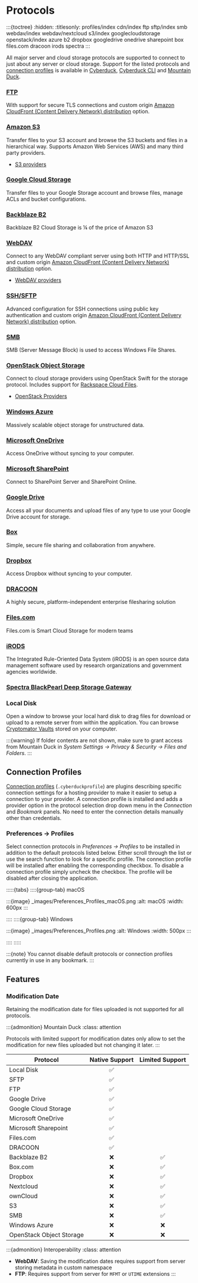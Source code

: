 Protocols
====

:::{toctree}
:hidden:
:titlesonly:
profiles/index
cdn/index
ftp
sftp/index
smb
webdav/index
webdav/nextcloud
s3/index
googlecloudstorage
openstack/index
azure
b2
dropbox
googledrive
onedrive
sharepoint
box
files.com
dracoon
irods
spectra
:::

All major server and cloud storage protocols are supported to connect to just about any server or cloud storage. Support for the listed protocols and [connection profiles](profiles/index.md) is available in [Cyberduck](../cyberduck/index.md), [Cyberduck CLI](../cli/index.md) and [Mountain Duck](../mountainduck/index.md).

### [FTP](ftp.md)

With support for secure TLS connections and custom origin [Amazon CloudFront (Content Delivery Network) distribution](../protocols/cdn/cloudfront) option.

### [Amazon S3](s3/index.md)

Transfer files to your S3 account and browse the S3 buckets and files in a hierarchical way. Supports Amazon Web Services (AWS) and many third party providers.

- [S3 providers](s3/index.md#third-party-providers)

### [Google Cloud Storage](googlecloudstorage.md)

Transfer files to your Google Storage account and browse files, manage ACLs and bucket configurations.

### [Backblaze B2](b2.md)

Backblaze B2 Cloud Storage is ¼ of the price of Amazon S3

### [WebDAV](webdav/index.md)

Connect to any WebDAV compliant server using both HTTP and HTTP/SSL and custom origin [Amazon CloudFront (Content Delivery Network) distribution](cdn/cloudfront.md) option.

- [WebDAV providers](webdav/index.md#providers)

### [SSH/SFTP](sftp/index.md)

Advanced configuration for SSH connections using public key authentication and custom origin [Amazon CloudFront (Content Delivery Network) distribution](cdn/cloudfront.md) option.

### [SMB](smb.md)

SMB (Server Message Block) is used to access Windows File Shares.

### [OpenStack Object Storage](openstack/index.md)

Connect to cloud storage providers using OpenStack Swift for the storage protocol. Includes support for [Rackspace Cloud Files](openstack/cloudfiles).

- [OpenStack Providers](openstack/index.md#third-party-providers)

### [Windows Azure](azure.md)

Massively scalable object storage for unstructured data.

### [Microsoft OneDrive](onedrive.md)

Access OneDrive without syncing to your computer.

### [Microsoft SharePoint](sharepoint.md)

Connect to SharePoint Server and SharePoint Online.

### [Google Drive](googledrive.md)

Access all your documents and upload files of any type to use your Google Drive account for storage.

### [Box](box.md)

Simple, secure file sharing and collaboration from anywhere.

### [Dropbox](dropbox.md)

Access Dropbox without syncing to your computer.

### [DRACOON](dracoon.md)

A highly secure, platform-independent enterprise filesharing solution

### [Files.com](files.com.md)

Files.com is Smart Cloud Storage for modern teams

### [iRODS](irods.md)

The Integrated Rule-Oriented Data System (iRODS) is an open source data management software used by research organizations and government agencies worldwide.

### [Spectra BlackPearl Deep Storage Gateway](spectra.md)

### Local Disk
Open a window to browse your local hard disk to drag files for download or upload to a remote server from within the application. You can browse [Cryptomator Vaults](../cryptomator/index.md#access-vaults-on-local-disk) stored on your computer.

:::{warning}
If folder contents are not shown, make sure to grant access from Mountain Duck in *System Settings → Privacy & Security → Files and Folders*.
:::

## Connection Profiles

[Connection profiles](profiles/index.md) (`.cyberduckprofile`) are plugins describing specific connection settings for a hosting provider to make it easier to setup a connection to your provider. A connection profile is installed and adds a provider option in the protocol selection drop down menu in the *Connection* and *Bookmark* panels. No need to enter the connection details manually other than credentials.

### Preferences → Profiles

Select connection protocols in _Preferences → Profiles_ to be installed in addition to the default protocols listed below. Either scroll through the list or use the search function to look for a specific profile. The connection profile will be installed after enabling the corresponding checkbox. To disable a connection profile simply uncheck the checkbox. The profile will be disabled after closing the application.

:::::{tabs}
::::{group-tab} macOS

:::{image} _images/Preferences_Profiles_macOS.png
:alt: macOS
:width: 600px
:::

::::
::::{group-tab} Windows

:::{image} _images/Preferences_Profiles.png
:alt: Windows
:width: 500px
:::

::::
:::::

:::{note}
You cannot disable default protocols or connection profiles currently in use in any bookmark.
:::

## Features
### Modification Date
Retaining the modification date for files uploaded is not supported for all protocols.

:::{admonition} Mountain Duck
:class: attention

Protocols with limited support for modification dates only allow to set the modification for new files uploaded but not changing it later.
:::

| Protocol             | Native Support | Limited Support |
|----------------------| :---: | :---: |
| Local Disk           | ✅ ||
| SFTP                 | ✅ ||
| FTP                  | ✅ ||
| Google Drive         | ✅ ||
| Google Cloud Storage | ✅ ||
| Microsoft OneDrive   | ✅ ||
| Microsoft Sharepoint | ✅ ||
| Files.com            | ✅ ||
| DRACOON              | ✅ ||
| Backblaze B2         | ❌	| ✅ |
| Box.com              | ❌	| ✅ |
| Dropbox              | ❌	| ✅ |
| Nextcloud            | ❌ | ✅ |
| ownCloud             | ❌	| ✅ |
| S3                   | ❌ | ✅ |
| SMB                  | ❌ | ✅ |
| Windows Azure        | ❌ | ❌ |
| OpenStack Object Storage        | ❌ | ❌ |

:::{admonition} Interoperability
:class: attention

- **WebDAV**: Saving the modification dates requires support from server storing metadata in custom namespace
- **FTP**: Requires support from server for `MFMT` or `UTIME` extensions
:::
